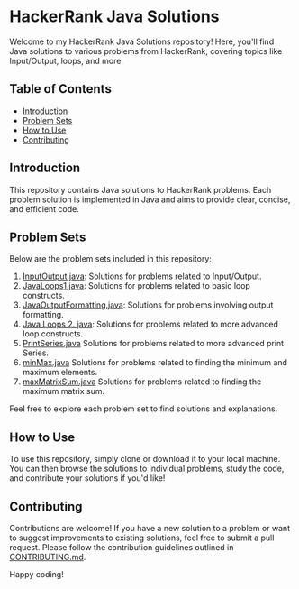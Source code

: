 # HackerRank Java Solutions

Welcome to my HackerRank Java Solutions repository! Here, you'll find Java solutions to various problems from HackerRank, covering topics like Input/Output, loops, and more.

## Table of Contents

- [Introduction](#introduction)
- [Problem Sets](#problem-sets)
- [How to Use](#how-to-use)
- [Contributing](#contributing)

## Introduction

This repository contains Java solutions to HackerRank problems. Each problem solution is implemented in Java and aims to provide clear, concise, and efficient code.

## Problem Sets

Below are the problem sets included in this repository:

1. [InputOutput.java](InputOutput.java): Solutions for problems related to Input/Output.
2. [JavaLoops1.java](JavaLoops1.java): Solutions for problems related to basic loop constructs.
3. [JavaOutputFormatting.java](JavaOutputFormatting.java): Solutions for problems involving output formatting.
4. [Java Loops 2. java](Java%20Loops%202.java): Solutions for problems related to more advanced loop constructs.
5. [PrintSeries.java](PrintSeries.java)  Solutions for problems related to more advanced print Series.
6. [minMax.java](minMax.java)  Solutions for problems related to finding the minimum and maximum elements.
7. [maxMatrixSum.java](maxMatrixSum.java)  Solutions for problems related to finding the maximum matrix sum.

Feel free to explore each problem set to find solutions and explanations.

## How to Use

To use this repository, simply clone or download it to your local machine. You can then browse the solutions to individual problems, study the code, and contribute your solutions if you'd like!

## Contributing

Contributions are welcome! If you have a new solution to a problem or want to suggest improvements to existing solutions, feel free to submit a pull request. Please follow the contribution guidelines outlined in [CONTRIBUTING.md](link_to_contributing_file).


Happy coding!

 

 

